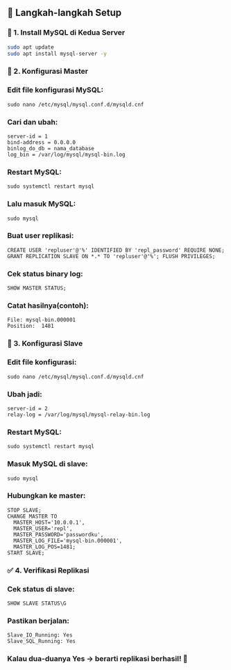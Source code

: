## 🚀 Langkah-langkah Setup

### 🧱 1. Install MySQL di Kedua Server

```bash
sudo apt update
sudo apt install mysql-server -y
```

### 🧭 2. Konfigurasi Master

### Edit file konfigurasi MySQL:

```
sudo nano /etc/mysql/mysql.conf.d/mysqld.cnf
```
### Cari dan ubah:

```
server-id = 1
bind-address = 0.0.0.0
binlog_do_db = nama_database
log_bin = /var/log/mysql/mysql-bin.log
```

### Restart MySQL:

```
sudo systemctl restart mysql
```
### Lalu masuk MySQL:

```
sudo mysql
```

### Buat user replikasi:

```
CREATE USER 'repluser'@'%' IDENTIFIED BY 'repl_password' REQUIRE NONE; GRANT REPLICATION SLAVE ON *.* TO 'repluser'@'%'; FLUSH PRIVILEGES;
```

### Cek status binary log:

```
SHOW MASTER STATUS;
```

### Catat hasilnya(contoh):

```
File: mysql-bin.000001
Position:  1481
```

### 🧭 3. Konfigurasi Slave

### Edit file konfigurasi:

```
sudo nano /etc/mysql/mysql.conf.d/mysqld.cnf
```

### Ubah jadi:

```
server-id = 2
relay-log = /var/log/mysql/mysql-relay-bin.log
```

### Restart MySQL:

```
sudo systemctl restart mysql
```

### Masuk MySQL di slave:

```
sudo mysql
```

### Hubungkan ke master:

```
STOP SLAVE;
CHANGE MASTER TO
  MASTER_HOST='10.0.0.1',
  MASTER_USER='repl',
  MASTER_PASSWORD='passwordku',
  MASTER_LOG_FILE='mysql-bin.000001',
  MASTER_LOG_POS=1481;
START SLAVE;
```

### ✅ 4. Verifikasi Replikasi

### Cek status di slave:

```
SHOW SLAVE STATUS\G
```

### Pastikan berjalan:

```
Slave_IO_Running: Yes
Slave_SQL_Running: Yes
```

### Kalau dua-duanya Yes → berarti replikasi berhasil! 🎉
